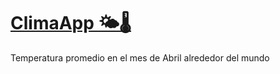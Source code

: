 # [ClimaApp 🌤️🌡️](https://climaapp.streamlit.app/)
Temperatura promedio en el mes de Abril alrededor del mundo
